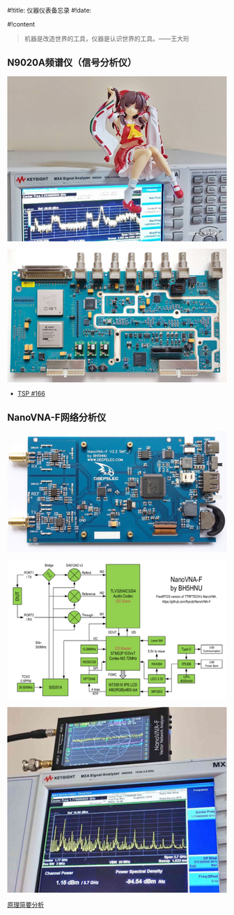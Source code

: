 #!title:    仪器仪表备忘录
#!date:     

#!content

> 机器是改造世界的工具，仪器是认识世界的工具。——王大珩

## N9020A频谱仪（信号分析仪）

![2022-04-22 采购 Agilent N9020A 频谱仪](./image/G3/instruments/reimu-sa.jpg)

![数字中频模块](./image/G3/instruments/n9020a-digital-if.jpg)

- [TSP #166](https://www.youtube.com/watch?v=0a6bpZZS23g)

## NanoVNA-F网络分析仪

![ ](image/G3/instruments/nanovna.jpg)

![ ](image/G3/instruments/nanovna-f-block-diagram.png)

![发射频谱。实测于2022-05-21](image/G3/instruments/nanovna-tx-spect.jpg)

[原理简要分析](https://kechuang.org/t/85722)
